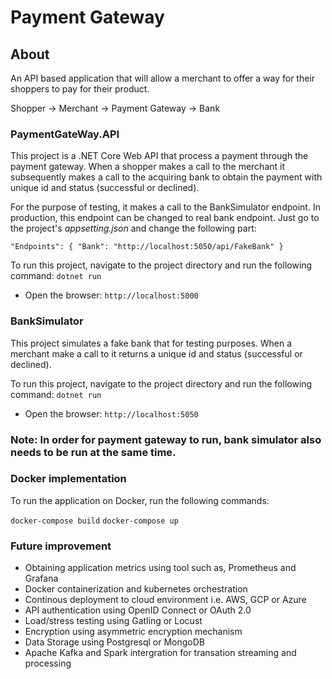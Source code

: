 # Payment Gateway

## About 
An API based application that will allow a merchant to offer a way for their shoppers to pay for their product.

Shopper -> Merchant -> Payment Gateway -> Bank

### PaymentGateWay.API
This project is a .NET Core Web API that process a payment through the payment gateway. When a shopper makes a call to the merchant it subsequently makes a call to the acquiring bank to obtain the payment with unique id and status (successful or declined).

For the purpose of testing, it makes a call to the BankSimulator endpoint. In production, this endpoint can be changed to real bank endpoint. Just go to the project's *appsetting.json* and change the following part:
  
  `"Endpoints": {
    "Bank": "http://localhost:5050/api/FakeBank"
  }`

To run this project, navigate to the project directory and run the following command:
`dotnet run`
* Open the browser: `http://localhost:5000`

### BankSimulator
This project simulates a fake bank that for testing purposes. When a merchant make a call to it returns a unique id and status (successful or declined).

To run this project, navigate to the project directory and run the following command:
`dotnet run`
* Open the browser: `http://localhost:5050`


### Note: In order for payment gateway to run, bank simulator also needs to be run at the same time.

### Docker implementation
To run the application on Docker, run the following commands:

`docker-compose build`
`docker-compose up`

### Future improvement
* Obtaining application metrics using tool such as, Prometheus and Grafana
* Docker containerization and kubernetes orchestration
* Continous deployment to cloud environment i.e. AWS, GCP or Azure
* API authentication using OpenID Connect or OAuth 2.0 
* Load/stress testing using Gatling or Locust
* Encryption using asymmetric encryption mechanism
* Data Storage using Postgresql or MongoDB
* Apache Kafka and Spark intergration for transation streaming and processing
